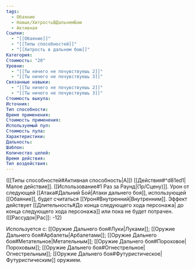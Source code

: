 ```yaml
---
tags:
  - Обаяние
  - Навык/ХитростьВДальнемБою
  - Активная
Ссылки:
  - "[[Обаяние]]"
  - "[[Типы способностей]]"
  - "[[Хитрость в дальнем бою]]"
Категория: 
Стоимость: "20"
Уровни:
  - "[[Ты ничего не почувствуешь 2]]"
  - "[[Ты ничего не почувствуешь 3]]"
Связанные навыки:
  - "[[Ты ничего не почувствуешь 2]]"
  - "[[Ты ничего не почувствуешь 3]]"
Стоимость выкупа:
Источник:
Тип способности:
Время применения:
Стоимость применения:
Используемый пул:
Стоимость пула:
Характеристики:
Дальность:
Шаблон:
Количество целей:
Время действия:
Тип воздействия:
---
```

([[Типы способностей#Активная способность|А]]) [[Действия#^d81ed1|Малое действие]]. [[Использование#1 Раз за Раунд|(1р/Сцену)]]. 
Урон от следующей [[Атака#Дальний Бой|Атаки дальнего боя]], использующей [[Обаяние]], будет считаться [[Урон#Внутренний|Внутренним]]. 
Эффект действует [[Длительность#До конца следующего хода персонажа| до конца следующего хода персонажа]] или пока не будет потрачен. 
([[Рассудок|Рас]]: -12)

Используется с: [[Оружие Дальнего боя#Луки|Луками]]; [[Оружие Дальнего боя#Арбалеты|Арбалетами]]; [[Оружие Дальнего боя#Метательное|Метательным]]; [[Оружие Дальнего боя#Пороховое|Пороховым]]; [[Оружие Дальнего боя#Огнестрельное|Огнестрельным]]; [[Оружие Дальнего боя#Футуристическое|Футуристическим]] оружием.